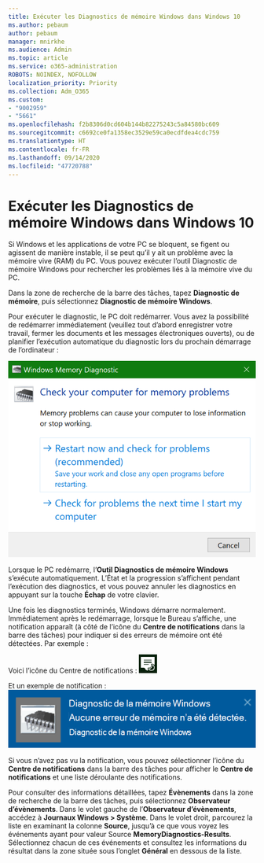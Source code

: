 ```yaml
---
title: Exécuter les Diagnostics de mémoire Windows dans Windows 10
ms.author: pebaum
author: pebaum
manager: mnirkhe
ms.audience: Admin
ms.topic: article
ms.service: o365-administration
ROBOTS: NOINDEX, NOFOLLOW
localization_priority: Priority
ms.collection: Adm_O365
ms.custom:
- "9002959"
- "5661"
ms.openlocfilehash: f2b8306d0cd604b144b82275243c5a84580bc609
ms.sourcegitcommit: c6692ce0fa1358ec3529e59ca0ecdfdea4cdc759
ms.translationtype: HT
ms.contentlocale: fr-FR
ms.lasthandoff: 09/14/2020
ms.locfileid: "47720788"
---
```

# <a name="run-windows-memory-diagnostics-in-windows-10"></a>Exécuter les Diagnostics de mémoire Windows dans Windows 10

Si Windows et les applications de votre PC se bloquent, se figent ou agissent de manière instable, il se peut qu’il y ait un problème avec la mémoire vive (RAM) du PC. Vous pouvez exécuter l’outil Diagnostic de mémoire Windows pour rechercher les problèmes liés à la mémoire vive du PC.

Dans la zone de recherche de la barre des tâches, tapez **Diagnostic de mémoire**, puis sélectionnez **Diagnostic de mémoire Windows**. 

Pour exécuter le diagnostic, le PC doit redémarrer. Vous avez la possibilité de redémarrer immédiatement (veuillez tout d’abord enregistrer votre travail, fermer les documents et les messages électroniques ouverts), ou de planifier l’exécution automatique du diagnostic lors du prochain démarrage de l’ordinateur :

![Diagnostic de mémoire Windows](media/windows-memory-diagnostic.png)

Lorsque le PC redémarre, l’**Outil Diagnostics de mémoire Windows** s’exécute automatiquement. L’État et la progression s’affichent pendant l’exécution des diagnostics, et vous pouvez annuler les diagnostics en appuyant sur la touche **Échap** de votre clavier.

Une fois les diagnostics terminés, Windows démarre normalement.
Immédiatement après le redémarrage, lorsque le Bureau s’affiche, une notification apparaît (à côté de l’icône du **Centre de notifications** dans la barre des tâches) pour indiquer si des erreurs de mémoire ont été détectées. Par exemple :

Voici l’icône du Centre de notifications : ![Icône du Centre de notifications](media/action-center-icon.png) 

Et un exemple de notification : ![Aucune erreur de mémoire](media/no-memory-errors.png)

Si vous n’avez pas vu la notification, vous pouvez sélectionner l’icône du **Centre de notifications** dans la barre des tâches pour afficher le **Centre de notifications** et une liste déroulante des notifications.

Pour consulter des informations détaillées, tapez **Évènements** dans la zone de recherche de la barre des tâches, puis sélectionnez **Observateur d’évènements**. Dans le volet gauche de l’**Observateur d’évènements**, accédez à **Journaux Windows > Système**. Dans le volet droit, parcourez la liste en examinant la colonne **Source**, jusqu’à ce que vous voyez les événements ayant pour valeur Source **MemoryDiagnostics-Results**. Sélectionnez chacun de ces événements et consultez les informations du résultat dans la zone située sous l’onglet **Général** en dessous de la liste.
